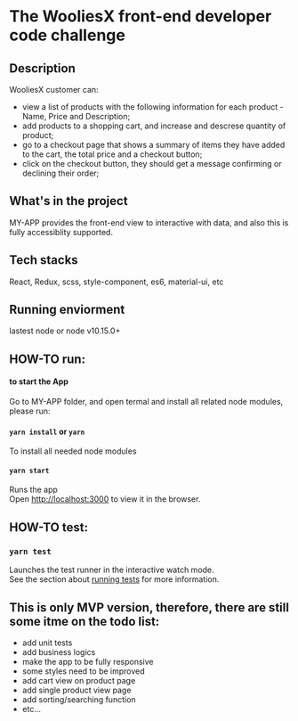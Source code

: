 # The WooliesX front-end developer code challenge

## Description
WooliesX customer can:
- view a list of products with the following information for each product - Name, Price and Description;
- add products to a shopping cart, and increase and descrese quantity of product;
- go to a checkout page that shows a summary of items they have added to the cart, the total price and a checkout button;
- click on the checkout button, they should get a message confirming or declining their order;

## What's in the project
MY-APP provides the front-end view to interactive with data, and also this is fully accessiblity supported.

## Tech stacks
React, Redux, scss, style-component, es6, material-ui, etc

## Running enviorment
lastest node or node v10.15.0+

## HOW-TO run:
#### to start the App

Go to MY-APP folder, and open termal and install all related node modules, please run:

#### `yarn install` or `yarn`

To install all needed node modules

#### `yarn start`

Runs the app<br>
Open [http://localhost:3000](http://localhost:3000) to view it in the browser.

## HOW-TO test:

### `yarn test`
Launches the test runner in the interactive watch mode.<br>
See the section about [running tests](https://facebook.github.io/create-react-app/docs/running-tests) for more information.

## This is only MVP version, therefore, there are still some itme on the todo list:
- add unit tests
- add business logics
- make the app to be fully responsive
- some styles need to be improved
- add cart view on product page
- add single product view page
- add sorting/searching function
- etc...

